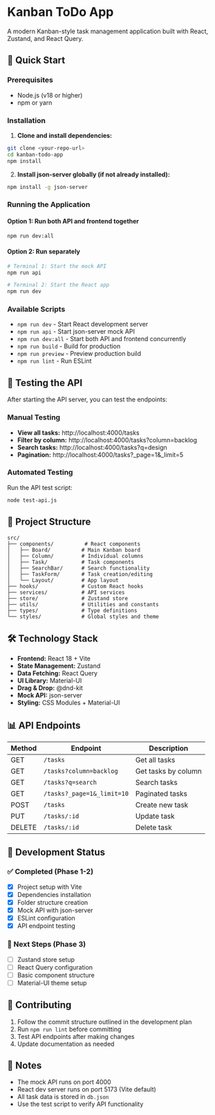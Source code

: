 # Kanban ToDo App

A modern Kanban-style task management application built with React, Zustand, and React Query.

## 🚀 Quick Start

### Prerequisites

- Node.js (v18 or higher)
- npm or yarn

### Installation

1. **Clone and install dependencies:**

```bash
git clone <your-repo-url>
cd kanban-todo-app
npm install
```

2. **Install json-server globally (if not already installed):**

```bash
npm install -g json-server
```

### Running the Application

#### Option 1: Run both API and frontend together

```bash
npm run dev:all
```

#### Option 2: Run separately

```bash
# Terminal 1: Start the mock API
npm run api

# Terminal 2: Start the React app
npm run dev
```

### Available Scripts

- `npm run dev` - Start React development server
- `npm run api` - Start json-server mock API
- `npm run dev:all` - Start both API and frontend concurrently
- `npm run build` - Build for production
- `npm run preview` - Preview production build
- `npm run lint` - Run ESLint

## 🧪 Testing the API

After starting the API server, you can test the endpoints:

### Manual Testing

- **View all tasks:** http://localhost:4000/tasks
- **Filter by column:** http://localhost:4000/tasks?column=backlog
- **Search tasks:** http://localhost:4000/tasks?q=design
- **Pagination:** http://localhost:4000/tasks?\_page=1&\_limit=5

### Automated Testing

Run the API test script:

```bash
node test-api.js
```

## 📁 Project Structure

```
src/
├── components/          # React components
│   ├── Board/          # Main Kanban board
│   ├── Column/         # Individual columns
│   ├── Task/           # Task components
│   ├── SearchBar/      # Search functionality
│   ├── TaskForm/       # Task creation/editing
│   └── Layout/         # App layout
├── hooks/              # Custom React hooks
├── services/           # API services
├── store/              # Zustand store
├── utils/              # Utilities and constants
├── types/              # Type definitions
└── styles/             # Global styles and theme
```

## 🛠 Technology Stack

- **Frontend:** React 18 + Vite
- **State Management:** Zustand
- **Data Fetching:** React Query
- **UI Library:** Material-UI
- **Drag & Drop:** @dnd-kit
- **Mock API:** json-server
- **Styling:** CSS Modules + Material-UI

## 📊 API Endpoints

| Method | Endpoint                   | Description         |
| ------ | -------------------------- | ------------------- |
| GET    | `/tasks`                   | Get all tasks       |
| GET    | `/tasks?column=backlog`    | Get tasks by column |
| GET    | `/tasks?q=search`          | Search tasks        |
| GET    | `/tasks?_page=1&_limit=10` | Paginated tasks     |
| POST   | `/tasks`                   | Create new task     |
| PUT    | `/tasks/:id`               | Update task         |
| DELETE | `/tasks/:id`               | Delete task         |

## 🔧 Development Status

### ✅ Completed (Phase 1-2)

- [x] Project setup with Vite
- [x] Dependencies installation
- [x] Folder structure creation
- [x] Mock API with json-server
- [x] ESLint configuration
- [x] API endpoint testing

### 🚧 Next Steps (Phase 3)

- [ ] Zustand store setup
- [ ] React Query configuration
- [ ] Basic component structure
- [ ] Material-UI theme setup

## 🤝 Contributing

1. Follow the commit structure outlined in the development plan
2. Run `npm run lint` before committing
3. Test API endpoints after making changes
4. Update documentation as needed

## 📝 Notes

- The mock API runs on port 4000
- React dev server runs on port 5173 (Vite default)
- All task data is stored in `db.json`
- Use the test script to verify API functionality
